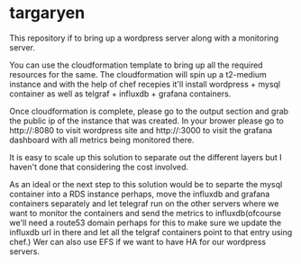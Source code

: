 # targaryen

This repository if to bring up a wordpress server along with a monitoring server.

You can use the cloudformation template to bring up all the required resources for the same. The cloudformation will spin up a t2-medium instance and with the help of chef recepies it'll install wordpress + mysql container as well as telgraf + influxdb + grafana containers.

Once cloudformation is complete, please go to the output section and grab the public ip of the instance that was created. In your brower please go to http://<public-ip>:8080 to visit wordpress site and http://<public-ip>:3000 to visit the grafana dashboard with all metrics being monitored there. 

It is easy to scale up this solution to separate out the different layers but I haven't done that considering the cost involved.

As an ideal or the next step to this solution would be to separte the mysql container into a RDS instance perhaps, move the influxdb and grafana containers separately and let telegraf run on the other servers where we want to monitor the containers and send the metrics to influxdb(ofcourse we'll need a route53 domain perhaps for this to make sure we update the influxdb url in there and let all the telgraf containers point to that entry using chef.) Wer can also use EFS if we want to have HA for our wordpress servers.

